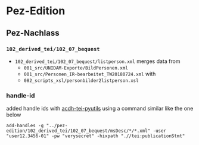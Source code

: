 # Pez-Edition

## Pez-Nachlass

### `102_derived_tei/102_07_bequest`

* `102_derived_tei/102_07_bequest/listperson.xml` merges data from
  * `001_src/UNIDAM-Exporte/BildPersonen.xml`
  * `001_src/Personen_IR-bearbeitet_TW20180724.xml` with
  * `082_scripts_xsl/personbilder2listperson.xsl`

### handle-id

added handle ids with [acdh-tei-pyutils](https://acdh-tei-pyutils.readthedocs.io/en/latest/index.html) using a command similar like the one below

```shell
add-handles -g "../pez-edition/102_derived_tei/102_07_bequest/msDesc/*/*.xml" -user "user12.3456-01" -pw "verysecret" -hixpath ".//tei:publicationStmt"
```
